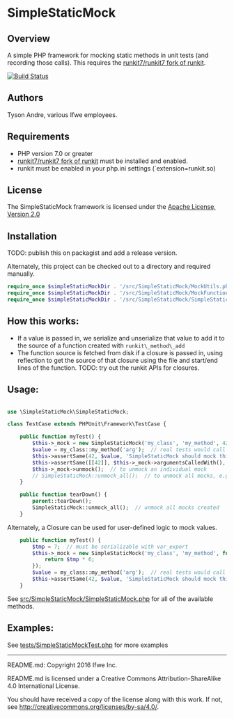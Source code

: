 SimpleStaticMock
================

## Overview

A simple PHP framework for mocking static methods in unit tests (and recording those calls).
This requires the [runkit7/runkit7 fork of runkit](https://github.com/runkit7/runkit7).

[![Build Status](https://travis-ci.org/runkit7/SimpleStaticMock.svg?branch=master)](https://travis-ci.org/runkit7/SimpleStaticMock)

## Authors

Tyson Andre, various Ifwe employees.

## Requirements

- PHP version 7.0 or greater
- [runkit7/runkit7 fork of runkit](https://github.com/runkit7/runkit7) must be installed and enabled.
- runkit must be enabled in your php.ini settings (`extension=runkit.so)

## License

The SimpleStaticMock framework is licensed under the <a href="http://www.apache.org/licenses/LICENSE-2.0">Apache License, Version 2.0</a>

## Installation

TODO: publish this on packagist and add a release version.

Alternately, this project can be checked out to a directory and required manually.

```php
require_once $simpleStaticMockDir . '/src/SimpleStaticMock/MockUtils.php';
require_once $simpleStaticMockDir . '/src/SimpleStaticMock/MockFunction.php';
require_once $simpleStaticMockDir . '/src/SimpleStaticMock/SimpleStaticMock.php';
```

## How this works:

- If a value is passed in, we serialize and unserialize that value to add it to the source of a function created with `runkit\_method\_add`
- The function source is fetched from disk if a closure is passed in, using reflection to get the source of that closure using the file and start/end lines of the function.
  TODO: try out the runkit APIs for closures.

## Usage:

```php

use \SimpleStaticMock\SimpleStaticMock;

class TestCase extends PHPUnit\Framework\TestCase {

    public function myTest() {
        $this->_mock = new SimpleStaticMock('my_class', 'my_method', 42);
		$value = my_class::my_method('arg');  // real tests would call something else, which calls my_class::my_method()
        $this->assertSame(42, $value, 'SimpleStaticMock should mock this method');
        $this->assertSame([[42]], $this->_mock->argumentsCalledWith(), 'SimpleStaticMock should record calls to this method');
        $this->_mock->unmock();  // to unmock an individual mock
        // SimpleStaticMock::unmock_all();  // to unmock all mocks, e.g. in tearDown()
    }

    public function tearDown() {
        parent::tearDown();
        SimpleStaticMock::unmock_all();  // unmock all mocks created
    }
```

Alternately, a Closure can be used for user-defined logic to mock values.

```php
    public function myTest() {
		$tmp = 7;  // must be serializable with var_export
		$this->_mock = new SimpleStaticMock('my_class', 'my_method', function($arg) use($tmp) {
			return $tmp * 6;
		});
		$value = my_class::my_method('arg');  // real tests would call something else, which calls my_class::my_method()
		$this->assertSame(42, $value, 'SimpleStaticMock should mock this method');
	}
```

See [src/SimpleStaticMock/SimpleStaticMock.php](src/SimpleStaticMock/SimpleStaticMock.php) for all of the available methods.

## Examples:

See [tests/SimpleStaticMockTest.php](tests/SimpleStaticMockTest.php) for more examples

-----

README.md: Copyright 2016 Ifwe Inc.

README.md is licensed under a Creative Commons Attribution-ShareAlike 4.0 International License.

You should have received a copy of the license along with this work. If not, see <http://creativecommons.org/licenses/by-sa/4.0/>.
